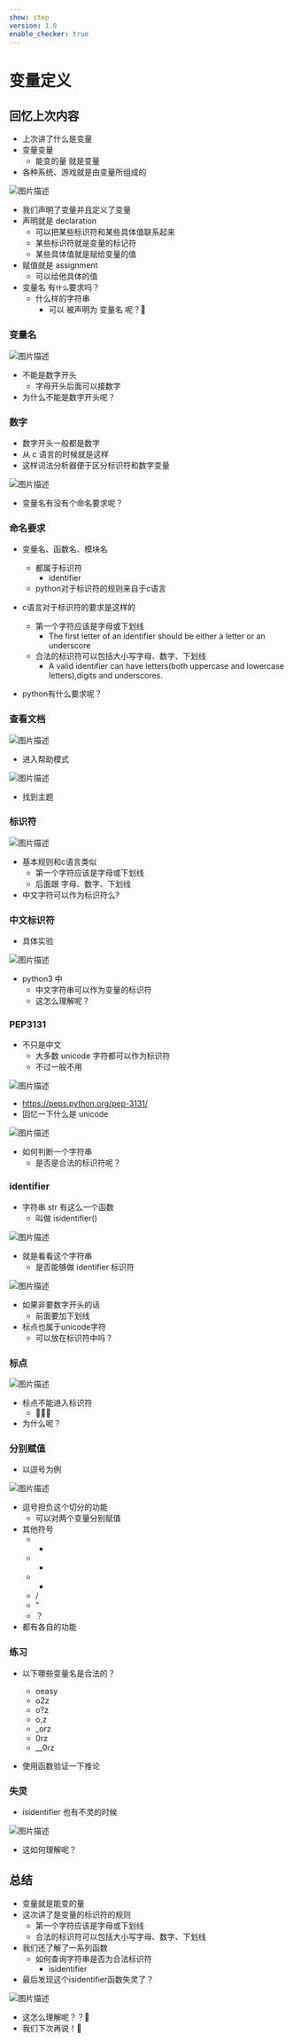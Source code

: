 ```yaml
---
show: step
version: 1.0
enable_checker: true
---
```


# 变量定义

## 回忆上次内容

- 上次讲了什么是变量
- 变量变量 
  - 能变的量 就是变量
- 各种系统、游戏就是由变量所组成的

![图片描述](https://doc.shiyanlou.com/courses/uid1190679-20220724-1658631277985)

- 我们声明了变量并且定义了变量
- 声明就是 declaration
  - 可以把某些标识符和某些具体值联系起来
  - 某些标识符就是变量的标记符
  - 某些具体值就是赋给变量的值
- 赋值就是 assignment
  - 可以给他具体的值
- 变量名 有`什么`要求吗？
	- 什么样的字符串
		- 可以 被声明为 变量名 呢？🤔

### 变量名

![图片描述](https://doc.shiyanlou.com/courses/uid1190679-20221029-1667010281566)


- 不能是数字开头
  - 字母开头后面可以接数字
- 为什么不能是数字开头呢？


### 数字

- 数字开头一般都是数字
- 从 c 语言的时候就是这样
- 这样词法分析器便于区分标识符和数字变量

![图片描述](https://doc.shiyanlou.com/courses/uid1190679-20220519-1652965322559)

- 变量名有没有个命名要求呢？

### 命名要求

- 变量名、函数名、模块名
	- 都属于标识符
		- identifier
	- python对于标识符的规则来自于c语言

- c语言对于标识符的要求是这样的
	- 第一个字符应该是字母或下划线
		- The first letter of an identifier should be either a letter or an underscore
	- 合法的标识符可以包括大小写字母、数字、下划线
		- A valid identifier can have letters(both uppercase and lowercase letters),digits and underscores.
- python有什么要求呢？

### 查看文档

![图片描述](https://doc.shiyanlou.com/courses/uid1190679-20230215-1676465995059)

- 进入帮助模式

![图片描述](https://doc.shiyanlou.com/courses/uid1190679-20230215-1676466057390)

- 找到主题

### 标识符

![图片描述](https://doc.shiyanlou.com/courses/uid1190679-20230215-1676466166941)

- 基本规则和c语言类似
	- 第一个字符应该是字母或下划线
	- 后面跟 字母、数字、下划线 
- 中文字符可以作为标识符么?

### 中文标识符

- 具体实验

![图片描述](https://doc.shiyanlou.com/courses/uid1190679-20210815-1629010623792)

- python3 中
	- 中文字符串可以作为变量的标识符
	- 这怎么理解呢？

### PEP3131
- 不只是中文
	- 大多数 unicode 字符都可以作为标识符
	- 不过一般不用

![图片描述](https://doc.shiyanlou.com/courses/uid1190679-20230215-1676466289459)

- https://peps.python.org/pep-3131/
- 回忆一下什么是 unicode

![图片描述](https://doc.shiyanlou.com/courses/uid1190679-20210815-1629011500986)

- 如何判断一个字符串
	- 是否是合法的标识符呢？

### identifier

- 字符串 str 有这么一个函数
	- 叫做 isidentifier()

![图片描述](https://doc.shiyanlou.com/courses/uid1190679-20221029-1667037014031)

- 就是看看这个字符串
	- 是否能够做 identifier 标识符

![图片描述](https://doc.shiyanlou.com/courses/uid1190679-20210914-1631614515513)

- 如果非要数字开头的话
	- 前面要加下划线
- 标点也属于unicode字符
	- 可以放在标识符中吗？

### 标点

![图片描述](https://doc.shiyanlou.com/courses/uid1190679-20210914-1631614641015)

- 标点不能进入标识符
	- 🙅🏻‍♀
- 为什么呢？

### 分别赋值

- 以逗号为例

![图片描述](https://doc.shiyanlou.com/courses/uid1190679-20220519-1652965522214)

- 逗号担负这个切分的功能
	- 可以对两个变量分别赋值
- 其他符号
	- +
	- -
	- *
	- /
	- "
	- ？
- 都有各自的功能

### 练习

- 以下哪些变量名是合法的？
	- oeasy
	- o2z
	- o?z
	- o,z
	- _orz
	- 0rz
	- __0rz

- 使用函数验证一下推论

### 失灵

- isidentifier 也有不灵的时候

![图片描述](https://doc.shiyanlou.com/courses/uid1190679-20230215-1676466530747)

- 这如何理解呢？

## 总结

- 变量就是能变的量
- 这次讲了是变量的标识符的规则
	- 第一个字符应该是字母或下划线
	- 合法的标识符可以包括大小写字母、数字、下划线
- 我们还了解了一系列函数
	- 如何查询字符串是否为合法标识符
		- isidentifier
- 最后发现这个isidentifier函数失灵了？

![图片描述](https://doc.shiyanlou.com/courses/uid1190679-20230215-1676466530747)

- 这怎么理解呢？？🤔
- 我们下次再说！👋

